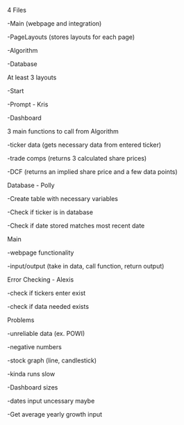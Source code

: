 4 Files

-Main (webpage and integration)

-PageLayouts (stores layouts for each page)

-Algorithm 

-Database


At least 3 layouts

-Start

-Prompt - Kris

-Dashboard


3 main functions to call from Algorithm

-ticker data (gets necessary data from entered ticker)

-trade comps (returns 3 calculated share prices)

-DCF (returns an implied share price and a few data points)


Database - Polly

-Create table with necessary variables

-Check if ticker is in database

-Check if date stored matches most recent date


Main 

-webpage functionality

-input/output (take in data, call function, return output)


Error Checking - Alexis

-check if tickers enter exist

-check if data needed exists


Problems

-unreliable data (ex. POWI) 

-negative numbers

-stock graph (line, candlestick)

-kinda runs slow

-Dashboard sizes

-dates input uncessary maybe

-Get average yearly growth input

